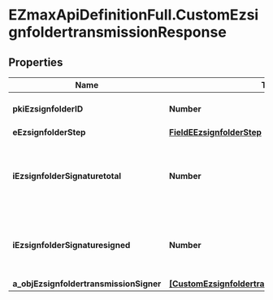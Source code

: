 # EZmaxApiDefinitionFull.CustomEzsignfoldertransmissionResponse

## Properties

Name | Type | Description | Notes
------------ | ------------- | ------------- | -------------
**pkiEzsignfolderID** | **Number** | The unique ID of the Ezsignfolder | 
**eEzsignfolderStep** | [**FieldEEzsignfolderStep**](FieldEEzsignfolderStep.md) |  | 
**iEzsignfolderSignaturetotal** | **Number** | The number of total signatures that were requested in the Ezsignfolder | 
**iEzsignfolderSignaturesigned** | **Number** | The number of signatures that were signed in the Ezsignfolder. | 
**a_objEzsignfoldertransmissionSigner** | [**[CustomEzsignfoldertransmissionSignerResponse]**](CustomEzsignfoldertransmissionSignerResponse.md) |  | 


